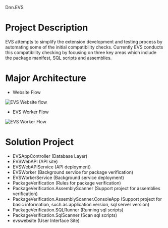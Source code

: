 Dnn.EVS
# Project Description
EVS attempts to simplify the extension development and testing process by automating some of the initial compatibility checks. Currently EVS conducts this compatibility checking by focusing on three key areas which include the package manifest, SQL scripts and assemblies.

# Major Architecture
* Website Flow

![EVS Website flow](website-flow.png)

* EVS Worker Flow

![EVS Worker Flow](service-flow.png)

# Solution Project
* EVSAppController (Database Layer)
* EVSWebAPI (API site)
* EVSWebAPIService (API deployment)
* EVSWorker (Background service for package verification)
* EVSWorkerService (Background service deployment)
* PackageVerification (Rules for package verification)
* PackageVerification.AssemblyScanner (Support project for assemblies verification)
* PackageVerification.AssemblyScanner.ConsoleApp (Support project for basic information, such as application version, sql server version)
* PackageVerification.SQLRunner (Running sql scripts)
* PackageVerification.SqlScanner (Scan sql scripts)
* evswebsite (User Interface Site)
